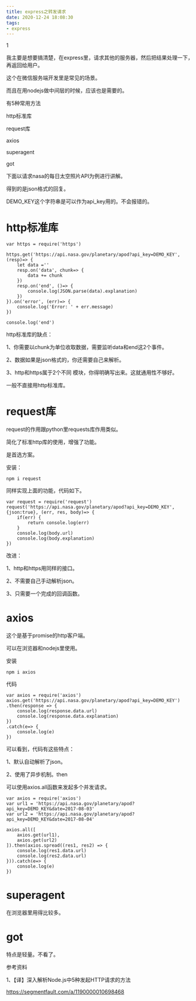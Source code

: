 ```yaml
---
title: express之转发请求
date: 2020-12-24 18:08:30
tags:
- express
---
```


1

我主要是想要搞清楚，在express里，请求其他的服务器，然后把结果处理一下，再返回给用户。

这个在微信服务端开发里是常见的场景。

而且在用nodejs做中间层的时候，应该也是需要的。

有5种常用方法

http标准库

request库

axios

superagent

got

下面以请求nasa的每日太空照片API为例进行讲解。

得到的是json格式的回复。

DEMO_KEY这个字符串是可以作为api_key用的。不会报错的。

# http标准库

```
var https = require('https')

https.get('https://api.nasa.gov/planetary/apod?api_key=DEMO_KEY', (resp)=> {
    let data =''
    resp.on('data', chunk=> {
        data += chunk
    })
    resp.on('end', ()=> {
        console.log(JSON.parse(data).explanation)
    })
}).on('error', (err)=> {
    console.log('Error: ' + err.message)
})

console.log('end')
```

http标准库的缺点：

1、你需要以chunk为单位收取数据，需要监听data和end这2个事件。

2、数据如果是json格式的，你还需要自己来解析。

3、http和https属于2个不同 模块，你得明确写出来。这就通用性不够好。

一般不直接用http标准库。

# request库

request的作用跟python里requests库作用类似。

简化了标准http库的使用，增强了功能。

是首选方案。

安装：

```
npm i request
```

同样实现上面的功能，代码如下。

```
var request = require('request')
request('https://api.nasa.gov/planetary/apod?api_key=DEMO_KEY', {json:true}, (err, res, body)=> {
    if(err) {
        return console.log(err)
    }
    console.log(body.url)
    console.log(body.explanation)
})
```

改进：

1、http和https用同样的接口。

2、不需要自己手动解析json。

3、只需要一个完成的回调函数。

# axios

这个是基于promise的http客户端。

可以在浏览器和nodejs里使用。

安装

```
npm i axios
```

代码

```
var axios = require('axios')
axios.get('https://api.nasa.gov/planetary/apod?api_key=DEMO_KEY')
.then(response => {
    console.log(response.data.url)
    console.log(response.data.explanation)
})
.catch(e=> {
    console.log(e)
})
```

可以看到，代码有这些特点：

1、默认自动解析了json。

2、使用了异步机制。then

可以使用axios.all函数来发起多个并发请求。

```
var axios = require('axios')
var url1 = 'https://api.nasa.gov/planetary/apod?api_key=DEMO_KEY&date=2017-08-03'
var url2 = 'https://api.nasa.gov/planetary/apod?api_key=DEMO_KEY&date=2017-08-04'

axios.all([
    axios.get(url1),
    axios.get(url2)
]).then(axios.spread((res1, res2) => {
    console.log(res1.data.url)
    console.log(res2.data.url)
})).catch(e=> {
    console.log(e)
})
```

# superagent

在浏览器里用得比较多。

# got

特点是轻量。不看了。



参考资料

1、【译】深入解析Node.js中5种发起HTTP请求的方法

https://segmentfault.com/a/1190000010698468